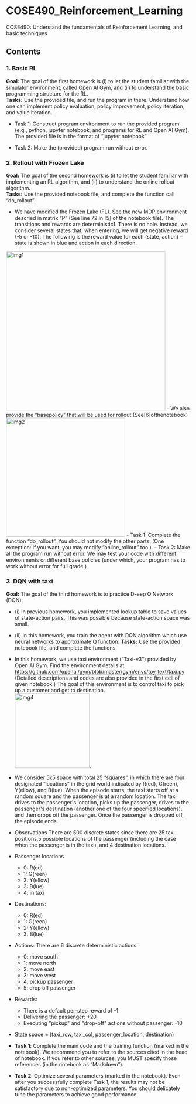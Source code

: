 # COSE490_Reinforcement_Learning
COSE490: Understand the fundamentals of Reinforcement Learning, and basic techniques

## Contents
### 1. Basic RL
**Goal:** The goal of the first homework is (i) to let the student familiar with the simulator environment, called Open AI Gym, and (ii) to understand the basic programming structure for the RL.  
**Tasks:** Use the provided file, and run the program in there. Understand how one can implement policy evaluation, policy improvement, policy iteration, and value iteration.
- Task 1: Construct program environment to run the provided program (e.g., python, jupyter notebook, and programs for RL and Open AI Gym). The provided file is in the format of “jupyter notebook”

- Task 2: Make the (provided) program run without error.

### 2. Rollout with Frozen Lake
**Goal:** The goal of the second homework is (i) to let the student familiar with implementing an RL algorithm, and (ii) to understand the online rollout algorithm.  
**Tasks:** Use the provided notebook file, and complete the function call “do_rollout”.
- We have modified the Frozen Lake (FL). See the new MDP environment descried in matrix “P” (See line 72 in [5] of the notebook file). The transitions and rewards are deterministic1. There is no hole. Instead, we consider several states that, when entering, we will get negative reward (-5 or -10). The following is the reward value for each
(state, action) – state is shown in blue and action in each direction.  
<img width="435" alt="img1" src="https://user-images.githubusercontent.com/70363646/119444613-7d36f680-bd66-11eb-9dee-b5ad965b4b32.png">
- We also provide the “basepolicy” that will be used for rollout.(See[6]ofthenotebook)
 <img width="325" alt="img2" src="https://user-images.githubusercontent.com/70363646/119444717-a8b9e100-bd66-11eb-98a9-1b69eb6f4699.png">
- Task 1: Complete the function “do_rollout”. You should not modify the other parts.
 (One exception: if you want, you may modify “online_rollout” too.). 
- Task 2: Make all the program run without error. We may test your code with different environments or different base policies (under which, your program has to work
without error for full grade.)

### 3. DQN with taxi
**Goal:** The goal of the third homework is to practice D-eep Q Network (DQN).  
- (i) In previous homework, you implemented lookup table to save values of state-action
pairs. This was possible because state-action space was small.
- (ii) In this homework, you train the agent with DQN algorithm which use neural
networks to approximate Q function.
**Tasks:** Use the provided notebook file, and complete the functions.
- In this homework, we use taxi environment (“Taxi-v3”) provided by Open AI Gym. Find the environment details at  
    https://github.com/openai/gym/blob/master/gym/envs/toy_text/taxi.py
(Detailed descriptions and codes are also provided in the first cell of given notebook.) The goal of this environment is to control taxi to pick up a customer and get to destination.  
<img width="204" alt="img4" src="https://user-images.githubusercontent.com/70363646/119445144-56c58b00-bd67-11eb-8188-acfc301d43ca.png">. 
- We consider 5x5 space with total 25 “squares”, in which there are four designated “locations” in the grid world indicated by R(ed), G(reen), Y(ellow), and B(lue). When the episode starts, the taxi starts off at a random square and the passenger is at a random location. The taxi drives to the passenger's location, picks up the passenger, drives to the passenger's destination (another one of the four specified locations), and then drops off the passenger. Once the passenger is dropped off, the episode ends.  
- Observations There are 500 discrete states since there are 25 taxi positions,5 possible locations of the passenger (including the case when the passenger is in the taxi), and 4 destination locations.  
- Passenger locations  
  - 0: R(ed)  
  - 1: G(reen)   
  - 2: Y(ellow)   
  - 3: B(lue)  
  - 4: in taxi  
- Destinations:  
  - 0: R(ed)  
  - 1: G(reen)   
  - 2: Y(ellow)   
  - 3: B(lue)  
- Actions: There are 6 discrete deterministic actions:  
  - 0: move south  
  - 1: move north   
  - 2: move east  
  - 3: move west  
  - 4: pickup passenger  
  - 5: drop off passenger  
- Rewards:  
  - There is a default per-step reward of -1  
  - Delivering the passenger: +20  
  - Executing "pickup" and "drop-off" actions without passenger: -10  
- State space = (taxi_row, taxi_col, passenger_location, destination)  

- **Task 1**: Complete the main code and the training function (marked in the notebook). We recommend you to refer to the sources cited in the head of notebook. If you refer to other sources, you MUST specify those references (in the notebook as “Markdown”).  
- **Task 2**: Optimize several parameters (marked in the notebook). Even after you successfully complete Task 1, the results may not be satisfactory due to non-optimized parameters. You should delicately tune the parameters to achieve good performance.  
